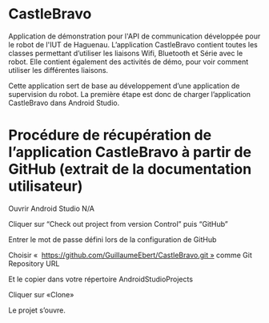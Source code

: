 # CastleBravo

Application de démonstration pour l'API de communication développée pour le robot de l'IUT de Haguenau. 
L’application CastleBravo contient toutes les classes permettant d’utiliser les liaisons Wifi, Bluetooth et Série avec le robot. Elle contient également des activités de démo, pour voir comment utiliser les différentes liaisons.

Cette application sert de base au développement d’une application de supervision du robot. La première étape est donc de charger l’application CastleBravo dans Android Studio.

# Procédure de récupération de l’application CastleBravo à partir de GitHub (extrait de la documentation utilisateur)

Ouvrir Android Studio N/A

Cliquer sur “Check out project from version Control” puis “GitHub”

Entrer le mot de passe défini lors de la configuration de GitHub

Choisir «  https://github.com/GuillaumeEbert/CastleBravo.git » comme Git Repository URL

Et le copier dans votre répertoire AndroidStudioProjects

Cliquer sur «Clone»

Le projet s’ouvre.
